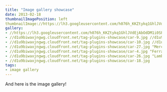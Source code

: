 ```yaml
---
title: "Image gallery showcase"
date: 2013-02-18
thumbnailImagePosition: left
thumbnailImage://https://lh3.googleusercontent.com/h076h_KKZtykq1GhlJVdEjAbOdDM1i0SPAQ5qdAY4gRZYb2O1ooJqv8PgBgdLtGh_6ncffg2wG5GzidduJPIfZMJ_KisM0MR8rnICTtMu260hAxH16LjiMOVL0n8mwdFTM9DCRCxoys1F663NfWtAqb8tZZPicljddUIchwgjlucfHkowxHDaXVmo-x3XejOV1uv9R6GIY2jVHiAJzCdsfEdXEBFtxuBNwiCp73XPt1pjzRqLKOhVwjX0aEUh989jRZnULWx9BKi4QS-8ltgLEPsqg3N7WznbIZ3UbqPkWKjHFuf_6vl5HGCphvlml2rbIbY0U2Eul55LXbwRkViA_wd7zB7z5_e9FDYcYuVhbSLRR1vTSQqTiZSaGzXcFlcCRCX4pgobMiyw7KMdQfqfgqgafS4BnQly7eaEQPaW4t93VJOKmGJvtkcWBIk4mvYiJSM2JmqfQ_PzQzog287qE_YLI85kcfWBsmvY8vs5ig3EqwoULUDcQGiAU5AVFL668-ha777Pt5b6s3RbyBzPMvSIG4_AO4KIPaESdkzY3hLE4fDOs91zeEEHRqAfBT6U-cinc3AS88HVapmrkfwM6O4gQ3ZqkNaQbIcytklEoLi-cO_nO33WSiCr8ZIQXuzYSqCEri4ZgORRnjqITJBn0_JGIdj81HC5clloMFV-JXVDFbTSFtBTkCiz6nwmw=w1204-h903-no?authuser=0
gallery:
- //https://lh3.googleusercontent.com/h076h_KKZtykq1GhlJVdEjAbOdDM1i0SPAQ5qdAY4gRZYb2O1ooJqv8PgBgdLtGh_6ncffg2wG5GzidduJPIfZMJ_KisM0MR8rnICTtMu260hAxH16LjiMOVL0n8mwdFTM9DCRCxoys1F663NfWtAqb8tZZPicljddUIchwgjlucfHkowxHDaXVmo-x3XejOV1uv9R6GIY2jVHiAJzCdsfEdXEBFtxuBNwiCp73XPt1pjzRqLKOhVwjX0aEUh989jRZnULWx9BKi4QS-8ltgLEPsqg3N7WznbIZ3UbqPkWKjHFuf_6vl5HGCphvlml2rbIbY0U2Eul55LXbwRkViA_wd7zB7z5_e9FDYcYuVhbSLRR1vTSQqTiZSaGzXcFlcCRCX4pgobMiyw7KMdQfqfgqgafS4BnQly7eaEQPaW4t93VJOKmGJvtkcWBIk4mvYiJSM2JmqfQ_PzQzog287qE_YLI85kcfWBsmvY8vs5ig3EqwoULUDcQGiAU5AVFL668-ha777Pt5b6s3RbyBzPMvSIG4_AO4KIPaESdkzY3hLE4fDOs91zeEEHRqAfBT6U-cinc3AS88HVapmrkfwM6O4gQ3ZqkNaQbIcytklEoLi-cO_nO33WSiCr8ZIQXuzYSqCEri4ZgORRnjqITJBn0_JGIdj81HC5clloMFV-JXVDFbTSFtBTkCiz6nwmw=w1204-h903-no?authuser=0 "Mercedes"
- //d1u9biwaxjngwg.cloudfront.net/tag-plugins-showcase/car-9.jpg //d1u9biwaxjngwg.cloudfront.net/tag-plugins-showcase/car-9.jpg "Lamborghini"
- //d1u9biwaxjngwg.cloudfront.net/tag-plugins-showcase/car-10.jpg //d1u9biwaxjngwg.cloudfront.net/tag-plugins-showcase/car-10.jpg "Nissan"
- //d1u9biwaxjngwg.cloudfront.net/tag-plugins-showcase/car-27.jpg "Mercedes"
- //d1u9biwaxjngwg.cloudfront.net/tag-plugins-showcase/car-4.jpg "Ferrari"
- //d1u9biwaxjngwg.cloudfront.net/tag-plugins-showcase/car-26.jpg "Lamborghini"
- //d1u9biwaxjngwg.cloudfront.net/tag-plugins-showcase/car-18.jpg
tags:
- image gallery
---
```


And here is the image gallery!
<!--more-->

